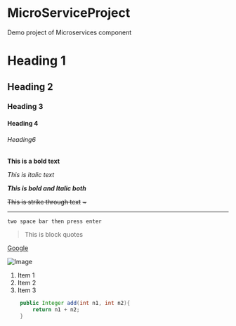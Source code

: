 # MicroServiceProject
Demo project of Microservices component

<!-- Heading -->
# Heading 1
## Heading 2
### Heading 3
#### Heading 4
###### Heading6

<!-- Strong -->
**This is a bold text**

<!-- Italic -->
*This is italic text*

<!-- Bold and Italic -->
***This is bold and Italic both***

<!-- Strike through -->
~~This is strike through text~~
~~\~~~

<!-- Horizontal line -->

---

<!-- Line Break -->
`two space bar then press enter`

<!-- Block Quotes -->
>This is block quotes  

<!-- Link -->
[Google](https://www.google.com)

<!-- Image -->
![Image](https://upload.wikimedia.org/wikipedia/commons/3/37/Markdown-mark-solid.svg)

<!-- Ordered List -->
1. Item 1
2. Item 2
3. Item 3

<!-- Code Block -->
```java
    public Integer add(int n1, int n2){
        return n1 + n2;
    }
```
